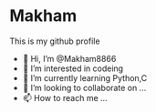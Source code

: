 # Makham
This is my github profile

- 👋 Hi, I’m @Makham8866
- 👀 I’m interested in codeing
- 🌱 I’m currently learning Python,C
- 💞️ I’m looking to collaborate on ...
- 📫 How to reach me ...

<!---
Makham8866/Makham8866 is a ✨ special ✨ repository because its `README.md` (this file) appears on your GitHub profile.
You can click the Preview link to take a look at your changes.
--->
